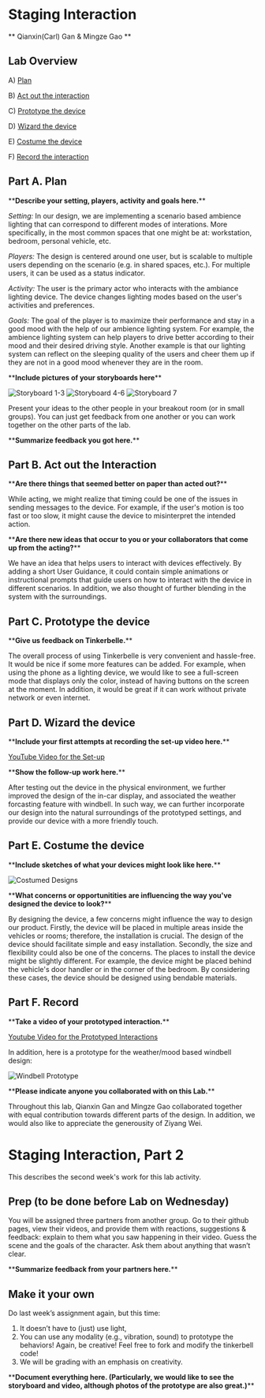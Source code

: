 

# Staging Interaction

\*\* Qianxin(Carl) Gan & Mingze Gao \*\*

## Lab Overview

A) [Plan](#part-a-plan) 

B) [Act out the interaction](#part-b-act-out-the-interaction) 

C) [Prototype the device](#part-c-prototype-the-device)

D) [Wizard the device](#part-d-wizard-the-device) 

E) [Costume the device](#part-e-costume-the-device)

F) [Record the interaction](#part-f-record)

## Part A. Plan 

\*\***Describe your setting, players, activity and goals here.**\*\*

_Setting:_ In our design, we are implementing a scenario based ambience lighting that can correspond to different modes of interations. More specifically, in the most common spaces that one might be at: workstation, bedroom, personal vehicle, etc.

_Players:_ The design is centered around one user, but is scalable to multiple users depending on the scenario (e.g. in shared spaces, etc.). For multiple users, it can be used as a status indicator.

_Activity:_ The user is the primary actor who interacts with the ambiance lighting device. The device changes lighting modes based on the user's activities and preferences.

_Goals:_ The goal of the player is to maximize their performance and stay in a good mood with the help of our ambience lighting system. For example, the ambience lighting system can help players to drive better according to their mood and their desired driving style. Another example is that our lighting system can reflect on the sleeping quality of the users and cheer them up if they are not in a good mood whenever they are in the room.

\*\***Include pictures of your storyboards here**\*\*

![Storyboard 1-3](media/storyboard-1.png)
![Storyboard 4-6](media/storyboard-2.png)
![Storyboard 7](media/storyboard-3.png)


Present your ideas to the other people in your breakout room (or in small groups). You can just get feedback from one another or you can work together on the other parts of the lab.

\*\***Summarize feedback you got here.**\*\*


## Part B. Act out the Interaction

\*\***Are there things that seemed better on paper than acted out?**\*\*

While acting, we might realize that timing could be one of the issues in sending messages to the device. For example, if the user's motion is too fast or too slow, it might cause the device to misinterpret the intended action. 

\*\***Are there new ideas that occur to you or your collaborators that come up from the acting?**\*\*

We have an idea that helps users to interact with devices effectively. By adding a short User Guidance, it could contain simple animations or instructional prompts that guide users on how to interact with the device in different scenarios. In addition, we also thought of further blending in the system with the surroundings.


## Part C. Prototype the device

\*\***Give us feedback on Tinkerbelle.**\*\*

The overall process of using Tinkerbelle is very convenient and hassle-free. It would be nice if some more features can be added. For example, when using the phone as a lighting device, we would like to see a full-screen mode that displays only the color, instead of having buttons on the screen at the moment. In addition, it would be great if it can work without private network or even internet.

## Part D. Wizard the device

\*\***Include your first attempts at recording the set-up video here.**\*\*

[YouTube Video for the Set-up](https://youtube.com/shorts/tdQswdd_Q1Q?feature=share)

\*\***Show the follow-up work here.**\*\*

After testing out the device in the physical environment, we further improved the design of the in-car display, and associated the weather forcasting feature with windbell. In such way, we can further incorporate our design into the natural surroundings of the prototyped settings, and provide our device with a more friendly touch.


## Part E. Costume the device

\*\***Include sketches of what your devices might look like here.**\*\*

![Costumed Designs](media/costumed_sketches.jpg)

\*\***What concerns or opportunitities are influencing the way you've designed the device to look?**\*\*

By designing the device, a few concerns might influence the way to design our product. Firstly, the device will be placed in multiple areas inside the vehicles or rooms; therefore, the installation is crucial. The design of the device should facilitate simple and easy installation. Secondly, the size and flexibility could also be one of the concerns. The places to install the device might be slightly different. For example, the device might be placed behind the vehicle's door handler or in the corner of the bedroom. By considering these cases, the device should be designed using bendable materials.

## Part F. Record

\*\***Take a video of your prototyped interaction.**\*\*

[Youtube Video for the Prototyped Interactions](https://youtube.com/shorts/-T5DoJo7uYs?feature=share)

In addition, here is a prototype for the weather/mood based windbell design:

![Windbell Prototype](media/windbell_prototype.gif)


\*\***Please indicate anyone you collaborated with on this Lab.**\*\*

Throughout this lab, Qianxin Gan and Mingze Gao collaborated together with equal contribution towards different parts of the design. In addition, we would also like to appreciate the generousity of Ziyang Wei.

# Staging Interaction, Part 2 

This describes the second week's work for this lab activity.


## Prep (to be done before Lab on Wednesday)

You will be assigned three partners from another group. Go to their github pages, view their videos, and provide them with reactions, suggestions & feedback: explain to them what you saw happening in their video. Guess the scene and the goals of the character. Ask them about anything that wasn’t clear. 

\*\***Summarize feedback from your partners here.**\*\*

## Make it your own

Do last week’s assignment again, but this time: 
1) It doesn’t have to (just) use light, 
2) You can use any modality (e.g., vibration, sound) to prototype the behaviors! Again, be creative! Feel free to fork and modify the tinkerbell code! 
3) We will be grading with an emphasis on creativity. 

\*\***Document everything here. (Particularly, we would like to see the storyboard and video, although photos of the prototype are also great.)**\*\*
